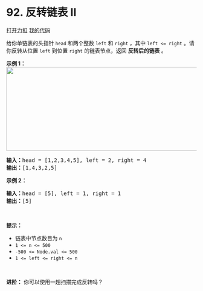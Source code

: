 # 92. 反转链表 II

[打开力扣](https://leetcode.cn/problems/reverse-linked-list-ii) [我的代码](92.reverse_linked_list_ii.py)

给你单链表的头指针 <code>head</code> 和两个整数 <code>left</code> 和 <code>right</code> ，其中 <code>left <= right</code> 。请你反转从位置 <code>left</code> 到位置 <code>right</code> 的链表节点，返回 <strong>反转后的链表</strong> 。
 

<strong>示例 1：</strong>
<img alt="" src="https://assets.leetcode.com/uploads/2021/02/19/rev2ex2.jpg" style="width: 542px; height: 222px;" />
<pre>
<strong>输入：</strong>head = [1,2,3,4,5], left = 2, right = 4
<strong>输出：</strong>[1,4,3,2,5]
</pre>

<strong>示例 2：</strong>

<pre>
<strong>输入：</strong>head = [5], left = 1, right = 1
<strong>输出：</strong>[5]
</pre>

 

<strong>提示：</strong>

<ul>
	<li>链表中节点数目为 <code>n</code></li>
	<li><code>1 <= n <= 500</code></li>
	<li><code>-500 <= Node.val <= 500</code></li>
	<li><code>1 <= left <= right <= n</code></li>
</ul>

 

<strong>进阶：</strong> 你可以使用一趟扫描完成反转吗？
